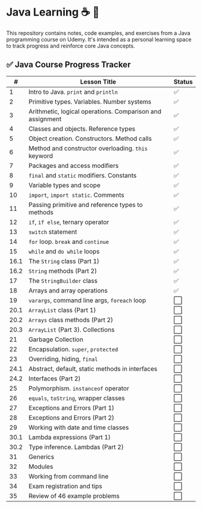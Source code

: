# Java Learning ☕️ 🌱

This repository contains notes, code examples, and exercises from a Java programming course on Udemy. It's intended as a personal learning space to track progress and reinforce core Java concepts.

## ✅ Java Course Progress Tracker

| # | Lesson Title | Status |
|---|--------------|--------|
| 1 | Intro to Java. `print` and `println` | ✅ |
| 2 | Primitive types. Variables. Number systems | ✅ |
| 3 | Arithmetic, logical operations. Comparison and assignment | ✅ |
| 4 | Classes and objects. Reference types | ✅ |
| 5 | Object creation. Constructors. Method calls | ✅ |
| 6 | Method and constructor overloading. `this` keyword | ✅ |
| 7 | Packages and access modifiers | ✅ |
| 8 | `final` and `static` modifiers. Constants | ✅ |
| 9 | Variable types and scope | ✅ |
| 10 | `import`, `import static`. Comments | ✅ |
| 11 | Passing primitive and reference types to methods | ✅ |
| 12 | `if`, `if else`, ternary operator | ✅ |
| 13 | `switch` statement | ✅ |
| 14 | `for` loop. `break` and `continue` | ✅ |
| 15 | `while` and `do while` loops | ✅ |
| 16.1 | The `String` class (Part 1) | ✅ |
| 16.2 | `String` methods (Part 2) | ✅ |
| 17 | The `StringBuilder` class | ✅ |
| 18 | Arrays and array operations | ✅ |
| 19 | `varargs`, command line args, `foreach` loop | ⬜ |
| 20.1 | `ArrayList` class (Part 1) | ⬜ |
| 20.2 | `Arrays` class methods (Part 2) | ⬜ |
| 20.3 | `ArrayList` (Part 3). Collections | ⬜ |
| 21 | Garbage Collection | ⬜ |
| 22 | Encapsulation. `super`, `protected` | ⬜ |
| 23 | Overriding, hiding, `final` | ⬜ |
| 24.1 | Abstract, default, static methods in interfaces | ⬜ |
| 24.2 | Interfaces (Part 2) | ⬜ |
| 25 | Polymorphism. `instanceof` operator | ⬜ |
| 26 | `equals`, `toString`, wrapper classes | ⬜ |
| 27 | Exceptions and Errors (Part 1) | ⬜ |
| 28 | Exceptions and Errors (Part 2) | ⬜ |
| 29 | Working with date and time classes | ⬜ |
| 30.1 | Lambda expressions (Part 1) | ⬜ |
| 30.2 | Type inference. Lambdas (Part 2) | ⬜ |
| 31 | Generics | ⬜ |
| 32 | Modules | ⬜ |
| 33 | Working from command line | ⬜ |
| 34 | Exam registration and tips | ⬜ |
| 35 | Review of 46 example problems | ⬜ |

